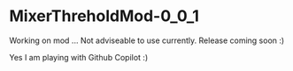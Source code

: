 # MixerThreholdMod-0_0_1

Working on mod ... Not adviseable to use currently. Release coming soon :)

Yes I am playing with Github Copilot :)
